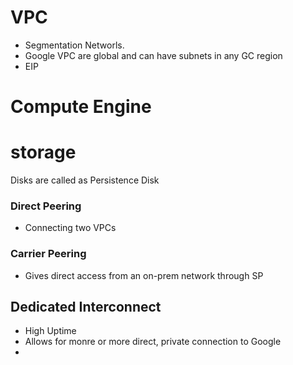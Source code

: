 # VPC 
- Segmentation Networls. 
- Google VPC are global and can have subnets in any GC region
- EIP

# Compute Engine 



# storage

Disks are called as Persistence Disk 


### Direct Peering 
- Connecting two VPCs

### Carrier Peering
- Gives direct access from an on-prem network through SP 


## Dedicated Interconnect
- High Uptime
- Allows for monre or more direct, private connection to Google
- 